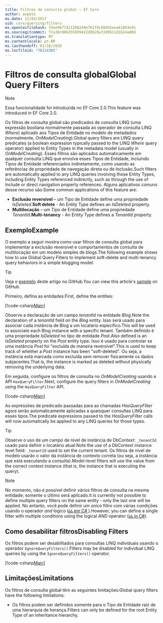 ```yaml
---
title: Filtros de consulta global – EF Core
author: anpete
ms.date: 11/03/2017
uid: core/querying/filters
ms.openlocfilehash: f4ee9b77411290249e763f9cb8492eea61803e91
ms.sourcegitcommit: f2a38c086291699422d8b28a72d9611d1b24ad0d
ms.translationtype: MT
ms.contentlocale: pt-BR
ms.lasthandoff: 01/16/2020
ms.locfileid: "76124385"
---
```

# <a name="global-query-filters"></a><span data-ttu-id="7ec76-102">Filtros de consulta global</span><span class="sxs-lookup"><span data-stu-id="7ec76-102">Global Query Filters</span></span>

> [!NOTE]
> <span data-ttu-id="7ec76-103">Essa funcionalidade foi introduzida no EF Core 2.0.</span><span class="sxs-lookup"><span data-stu-id="7ec76-103">This feature was introduced in EF Core 2.0.</span></span>

<span data-ttu-id="7ec76-104">Os filtros de consulta global são predicados de consulta LINQ (uma expressão booliana normalmente passada ao operador de consulta LINQ *Where*) aplicado aos Tipos de Entidade no modelo de metadados (normalmente, *OnModelCreating*).</span><span class="sxs-lookup"><span data-stu-id="7ec76-104">Global query filters are LINQ query predicates (a boolean expression typically passed to the LINQ *Where* query operator) applied to Entity Types in the metadata model (usually in *OnModelCreating*).</span></span> <span data-ttu-id="7ec76-105">Esses filtros são aplicados automaticamente em qualquer consulta LINQ que envolva esses Tipos de Entidade, incluindo Tipos de Entidade referenciados indiretamente, como usando as referências de propriedade de navegação direta ou de Inclusão.</span><span class="sxs-lookup"><span data-stu-id="7ec76-105">Such filters are automatically applied to any LINQ queries involving those Entity Types, including Entity Types referenced indirectly, such as through the use of Include or direct navigation property references.</span></span> <span data-ttu-id="7ec76-106">Alguns aplicativos comuns desse recurso são:</span><span class="sxs-lookup"><span data-stu-id="7ec76-106">Some common applications of this feature are:</span></span>

* <span data-ttu-id="7ec76-107">**Exclusão reversível** – um Tipo de Entidade define uma propriedade *IsDeleted*.</span><span class="sxs-lookup"><span data-stu-id="7ec76-107">**Soft delete** - An Entity Type defines an *IsDeleted* property.</span></span>
* <span data-ttu-id="7ec76-108">**Multilocação** – um Tipo de Entidade define uma propriedade *TenantId*.</span><span class="sxs-lookup"><span data-stu-id="7ec76-108">**Multi-tenancy** - An Entity Type defines a *TenantId* property.</span></span>

## <a name="example"></a><span data-ttu-id="7ec76-109">Exemplo</span><span class="sxs-lookup"><span data-stu-id="7ec76-109">Example</span></span>

<span data-ttu-id="7ec76-110">O exemplo a seguir mostra como usar filtros de consulta global para implementar a exclusão reversível e comportamentos de consulta de multilocação em um modelo simples de blogs.</span><span class="sxs-lookup"><span data-stu-id="7ec76-110">The following example shows how to use Global Query Filters to implement soft-delete and multi-tenancy query behaviors in a simple blogging model.</span></span>

> [!TIP]
> <span data-ttu-id="7ec76-111">Veja o [exemplo](https://github.com/aspnet/EntityFramework.Docs/tree/master/samples/core/QueryFilters) deste artigo no GitHub.</span><span class="sxs-lookup"><span data-stu-id="7ec76-111">You can view this article's [sample](https://github.com/aspnet/EntityFramework.Docs/tree/master/samples/core/QueryFilters) on GitHub.</span></span>

<span data-ttu-id="7ec76-112">Primeiro, defina as entidades:</span><span class="sxs-lookup"><span data-stu-id="7ec76-112">First, define the entities:</span></span>

[!code-csharp[Main](../../../samples/core/QueryFilters/Program.cs#Entities)]

<span data-ttu-id="7ec76-113">Observe a declaração de um campo _tenantId_ na entidade _Blog_.</span><span class="sxs-lookup"><span data-stu-id="7ec76-113">Note the declaration of a _tenantId_ field on the _Blog_ entity.</span></span> <span data-ttu-id="7ec76-114">Isso será usado para associar cada instância de Blog a um locatário específico.</span><span class="sxs-lookup"><span data-stu-id="7ec76-114">This will be used to associate each Blog instance with a specific tenant.</span></span> <span data-ttu-id="7ec76-115">Também definido é uma propriedade _IsDeleted_ no tipo de entidade _Post_.</span><span class="sxs-lookup"><span data-stu-id="7ec76-115">Also defined is an _IsDeleted_ property on the _Post_ entity type.</span></span> <span data-ttu-id="7ec76-116">Isso é usado para controlar se uma instância _Post_ foi "excluída de maneira reversível".</span><span class="sxs-lookup"><span data-stu-id="7ec76-116">This is used to keep track of whether a _Post_ instance has been "soft-deleted".</span></span> <span data-ttu-id="7ec76-117">Ou seja, a instância está marcada como excluída sem remover fisicamente os dados subjacentes.</span><span class="sxs-lookup"><span data-stu-id="7ec76-117">That is, the instance is marked as deleted without physically removing the underlying data.</span></span>

<span data-ttu-id="7ec76-118">Em seguida, configure os filtros de consulta no _OnModelCreating_ usando a API `HasQueryFilter`.</span><span class="sxs-lookup"><span data-stu-id="7ec76-118">Next, configure the query filters in _OnModelCreating_ using the `HasQueryFilter` API.</span></span>

[!code-csharp[Main](../../../samples/core/QueryFilters/Program.cs#Configuration)]

<span data-ttu-id="7ec76-119">As expressões de predicado passadas para as chamadas _HasQueryFilter_ agora serão automaticamente aplicadas a quaisquer consultas LINQ para esses tipos.</span><span class="sxs-lookup"><span data-stu-id="7ec76-119">The predicate expressions passed to the _HasQueryFilter_ calls will now automatically be applied to any LINQ queries for those types.</span></span>

> [!TIP]
> <span data-ttu-id="7ec76-120">Observe o uso de um campo de nível de instância de DbContext: `_tenantId` usado para definir o locatário atual.</span><span class="sxs-lookup"><span data-stu-id="7ec76-120">Note the use of a DbContext instance level field: `_tenantId` used to set the current tenant.</span></span> <span data-ttu-id="7ec76-121">Os filtros de nível de modelo usarão o valor da instância de contexto correta (ou seja, a instância que está executando a consulta).</span><span class="sxs-lookup"><span data-stu-id="7ec76-121">Model-level filters will use the value from the correct context instance (that is, the instance that is executing the query).</span></span>

> [!NOTE]
> <span data-ttu-id="7ec76-122">No momento, não é possível definir vários filtros de consulta na mesma entidade; somente o último será aplicado.</span><span class="sxs-lookup"><span data-stu-id="7ec76-122">It is currently not possible to define multiple query filters on the same entity - only the last one will be applied.</span></span> <span data-ttu-id="7ec76-123">No entanto, você pode definir um único filtro com várias condições usando o operador _and_ lógico ([`&&` em C# ](https://docs.microsoft.com/dotnet/csharp/language-reference/operators/boolean-logical-operators#conditional-logical-and-operator-)).</span><span class="sxs-lookup"><span data-stu-id="7ec76-123">However, you can define a single filter with multiple conditions using the logical _AND_ operator ([`&&` in C#](https://docs.microsoft.com/dotnet/csharp/language-reference/operators/boolean-logical-operators#conditional-logical-and-operator-)).</span></span>

## <a name="disabling-filters"></a><span data-ttu-id="7ec76-124">Como desabilitar filtros</span><span class="sxs-lookup"><span data-stu-id="7ec76-124">Disabling Filters</span></span>

<span data-ttu-id="7ec76-125">Os filtros podem ser desabilitados para consultas LINQ individuais usando o operador `IgnoreQueryFilters()`.</span><span class="sxs-lookup"><span data-stu-id="7ec76-125">Filters may be disabled for individual LINQ queries by using the `IgnoreQueryFilters()` operator.</span></span>

[!code-csharp[Main](../../../samples/core/QueryFilters/Program.cs#IgnoreFilters)]

## <a name="limitations"></a><span data-ttu-id="7ec76-126">Limitações</span><span class="sxs-lookup"><span data-stu-id="7ec76-126">Limitations</span></span>

<span data-ttu-id="7ec76-127">Os filtros de consulta global têm as seguintes limitações:</span><span class="sxs-lookup"><span data-stu-id="7ec76-127">Global query filters have the following limitations:</span></span>

* <span data-ttu-id="7ec76-128">Os filtros podem ser definidos somente para o Tipo de Entidade raiz de uma hierarquia de herança.</span><span class="sxs-lookup"><span data-stu-id="7ec76-128">Filters can only be defined for the root Entity Type of an inheritance hierarchy.</span></span>
